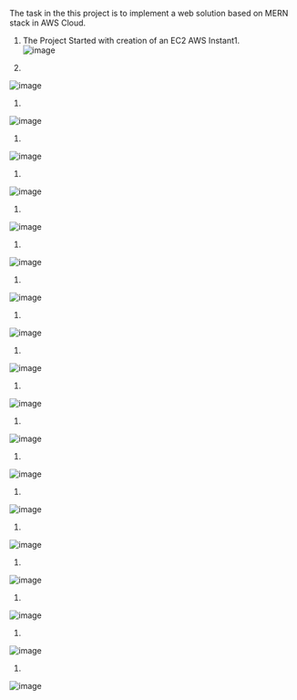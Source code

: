 The task in the this project is to implement a web solution based on MERN stack in AWS Cloud.

1. The Project Started with creation of an EC2 AWS Instant1.  
 ![image](https://user-images.githubusercontent.com/41007763/186807836-0a432f17-b9ee-4e42-a2d9-ac86fb06d97b.png)
 
1.
![image](https://user-images.githubusercontent.com/41007763/186807487-5923104f-7da1-4036-bff4-166610ea7a46.png)

1.
![image](https://user-images.githubusercontent.com/41007763/186807985-d4fa2d61-9ef8-4245-b649-c1e41fa52cbb.png)

1.
![image](https://user-images.githubusercontent.com/41007763/186808102-ceea6fa2-72c9-49ad-9e42-75d01bd39d03.png)

1.
![image](https://user-images.githubusercontent.com/41007763/186808233-8aadac96-1603-4927-b79a-788e09314623.png)

1.
![image](https://user-images.githubusercontent.com/41007763/186808290-c7412117-62be-48da-a188-33d849cdb28f.png)

1.
![image](https://user-images.githubusercontent.com/41007763/186808316-f5c8e475-e47c-4159-a48a-c1dc675ca4da.png)

1.
![image](https://user-images.githubusercontent.com/41007763/186808336-3ac42faf-26dc-46b0-ad2b-75f2476c8313.png)

1.
![image](https://user-images.githubusercontent.com/41007763/186808360-cfa95b5b-0a1b-46b8-a537-ecbf4a627325.png)

1.
![image](https://user-images.githubusercontent.com/41007763/186808382-592a504f-dbcd-4ee3-a0ca-097262a8431a.png)

1.
![image](https://user-images.githubusercontent.com/41007763/186808475-dbe8bdc7-8bb8-42d2-85f2-177e2ff3218f.png)

1.
![image](https://user-images.githubusercontent.com/41007763/186808504-77b7d39f-38d0-417f-a152-483f9db81e78.png)

1.
![image](https://user-images.githubusercontent.com/41007763/186808525-d9da7ace-6738-4986-8527-4d6b2d5765b7.png)

1.
![image](https://user-images.githubusercontent.com/41007763/186808583-f20b958c-da8f-4e6f-9078-3023f6509d8f.png)

1.
![image](https://user-images.githubusercontent.com/41007763/186808838-cdf46eb7-a42a-4c1e-9606-02c76f6c67f4.png)

1.
![image](https://user-images.githubusercontent.com/41007763/186808852-9126557c-541d-4069-9855-c405aee1ecf6.png)

1.
![image](https://user-images.githubusercontent.com/41007763/186808871-7e6af212-58ab-4d64-b3ed-bfd45e840946.png)

1.
![image](https://user-images.githubusercontent.com/41007763/186808890-7ec44ab6-3b97-40b0-bc72-5f91ecd98612.png)

1.
![image](https://user-images.githubusercontent.com/41007763/186808905-a56350e4-2318-4bb5-b6b7-b871f7cf0f06.png)

